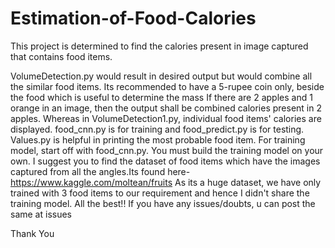 # Estimation-of-Food-Calories
This project is determined to find the calories present in image captured that contains food items.

VolumeDetection.py would result in desired output but would combine all the similar food items.
Its recommended to have a 5-rupee coin only, beside the food which is useful to determine the mass
If there are 2 apples and 1 orange in an image, then the output shall be combined calories present in 2 apples.
Whereas in VolumeDetection1.py, individual food items' calories are displayed. 
food_cnn.py is for training and food_predict.py is for testing. 
Values.py is helpful in printing the most probable food item. For training model, start off with food_cnn.py. 
You must build the training model on your own.
I suggest you to find the dataset of food items which have the images captured from all the angles.Its found here-https://www.kaggle.com/moltean/fruits
As its a huge dataset, we have only trained with 3 food items to our requirement and hence I didn't share the training model.
All the best!!
If you have any issues/doubts, u can post the same at issues

Thank You
